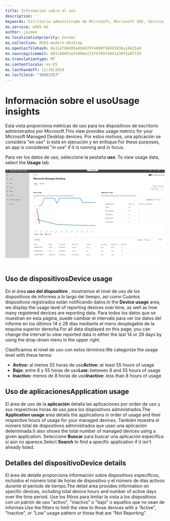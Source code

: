 ```yaml
---
title: Información sobre el uso
description: ''
keywords: Escritorio administrado de Microsoft, Microsoft 365, Service, Documentation
ms.service: m365-md
author: jaimeo
ms.localizationpriority: normal
ms.collection: M365-modern-desktop
ms.openlocfilehash: 6e114f60d95edb68797e096f56b93836a14425a8
ms.sourcegitcommit: b65c80051e53d9be223f4769f4d42a39f5a07735
ms.translationtype: MT
ms.contentlocale: es-ES
ms.lasthandoff: 12/10/2019
ms.locfileid: "39962357"
---
```

# <a name="usage-insights"></a><span data-ttu-id="c7cb8-103">Información sobre el uso</span><span class="sxs-lookup"><span data-stu-id="c7cb8-103">Usage insights</span></span>
<span data-ttu-id="c7cb8-104">Esta vista proporciona métricas de uso para los dispositivos de escritorio administrados por Microsoft.</span><span class="sxs-lookup"><span data-stu-id="c7cb8-104">This view provides usage metrics for your Microsoft Managed Desktop devices.</span></span> <span data-ttu-id="c7cb8-105">Por estos motivos, una aplicación se considera "en uso" si está en ejecución y en enfoque.</span><span class="sxs-lookup"><span data-stu-id="c7cb8-105">For these purposes, an app is considered "in use" if it is running and in focus.</span></span>

<span data-ttu-id="c7cb8-106">Para ver los datos de uso, seleccione la pestaña **uso** .</span><span class="sxs-lookup"><span data-stu-id="c7cb8-106">To view usage data, select the **Usage** tab.</span></span>

![Panel de uso.](images/insights_usage.png)

## <a name="device-usage"></a><span data-ttu-id="c7cb8-111">Uso de dispositivos</span><span class="sxs-lookup"><span data-stu-id="c7cb8-111">Device usage</span></span>

<span data-ttu-id="c7cb8-112">En el área **uso del dispositivo** , mostramos el nivel de uso de los dispositivos de informes a lo largo del tiempo, así como Cuántos dispositivos registrados están notificando datos.</span><span class="sxs-lookup"><span data-stu-id="c7cb8-112">In the **Device usage** area, we display the usage level of reporting devices over time, as well as how many registered devices are reporting data.</span></span> <span data-ttu-id="c7cb8-113">Para todos los datos que se muestran en esta página, puede cambiar el intervalo para ver los datos del informe en los últimos 14 o 28 días mediante el menú desplegable de la esquina superior derecha.</span><span class="sxs-lookup"><span data-stu-id="c7cb8-113">For all data displayed on this page, you can change the interval to view reported data in either the last 14 or 28 days by using the drop-down menu in the upper right.</span></span>

<span data-ttu-id="c7cb8-114">Clasificamos el nivel de uso con estos términos:</span><span class="sxs-lookup"><span data-stu-id="c7cb8-114">We categorize the usage level with these terms:</span></span>

- <span data-ttu-id="c7cb8-115">**Activo:** al menos 55 horas de uso</span><span class="sxs-lookup"><span data-stu-id="c7cb8-115">**Active:** at least 55 hours of usage</span></span>
- <span data-ttu-id="c7cb8-116">**Bajo:** entre 8 y 55 horas de uso</span><span class="sxs-lookup"><span data-stu-id="c7cb8-116">**Low:** between 8 and 55 hours of usage</span></span>
- <span data-ttu-id="c7cb8-117">**Inactivo:** menos de 8 horas de uso</span><span class="sxs-lookup"><span data-stu-id="c7cb8-117">**Inactive:** less than 8 hours of usage</span></span>




## <a name="application-usage"></a><span data-ttu-id="c7cb8-118">Uso de aplicaciones</span><span class="sxs-lookup"><span data-stu-id="c7cb8-118">Application usage</span></span>

<span data-ttu-id="c7cb8-119">El área de uso de la **aplicación** detalla las aplicaciones por orden de uso y sus respectivas horas de uso para los dispositivos administrados.</span><span class="sxs-lookup"><span data-stu-id="c7cb8-119">The **Application usage** area details the applications in order of usage and their respective hours of usage for your managed devices.</span></span> <span data-ttu-id="c7cb8-120">También muestra el número total de dispositivos administrados que usan una aplicación determinada.</span><span class="sxs-lookup"><span data-stu-id="c7cb8-120">It also shows the total number of managed devices using a given application.</span></span> <span data-ttu-id="c7cb8-121">Seleccione **Buscar** para buscar una aplicación específica si aún no aparece.</span><span class="sxs-lookup"><span data-stu-id="c7cb8-121">Select **Search** to find a specific application if it isn't already listed.</span></span>


## <a name="device-details"></a><span data-ttu-id="c7cb8-122">Detalles del dispositivo</span><span class="sxs-lookup"><span data-stu-id="c7cb8-122">Device details</span></span>
<span data-ttu-id="c7cb8-123">El área de detalle proporciona información sobre dispositivos específicos, incluidos el número total de horas de dispositivo y el número de días activos durante el período de tiempo.</span><span class="sxs-lookup"><span data-stu-id="c7cb8-123">The detail area provides information on specific devices, including total device hours and number of active days over the time period.</span></span> <span data-ttu-id="c7cb8-124">Use los filtros para limitar la vista a los dispositivos con un patrón de uso "activo", "inactivo" o "bajo" o aquellos que no sean de informes.</span><span class="sxs-lookup"><span data-stu-id="c7cb8-124">Use the filters to limit the view to those devices with a “Active”, “Inactive”, or “Low” usage pattern or those that are “Not Reporting”.</span></span> 